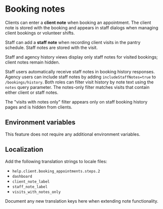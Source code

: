 # Booking notes

Clients can enter a **client note** when booking an appointment. The client note is stored with the booking and appears in staff dialogs when managing client bookings or volunteer shifts.

Staff can add a **staff note** when recording client visits in the pantry schedule. Staff notes are stored with the visit.

Staff and agency history views display only staff notes for visited bookings; client notes remain hidden.

Staff users automatically receive staff notes in booking history responses. Agency users can include staff notes by adding `includeStaffNotes=true` to `/bookings/history`. Both roles can filter visit history by note text using the `notes` query parameter. The notes-only filter matches visits that contain either client or staff notes.

The "visits with notes only" filter appears only on staff booking history pages and is hidden from clients.

## Environment variables

This feature does not require any additional environment variables.

## Localization

Add the following translation strings to locale files:

- `help.client.booking_appointments.steps.2`
- `dashboard`
- `client_note_label`
- `staff_note_label`
- `visits_with_notes_only`

Document any new translation keys here when extending note functionality.
